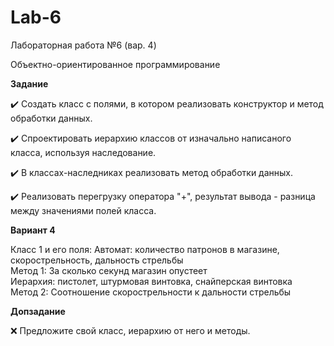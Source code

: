 # Lab-6
Лабораторная работа №6 (вар. 4)

Объектно-ориентированное программирование

**Задание**

:heavy_check_mark: Создать класс с полями, в котором реализовать конструктор и метод обработки данных.

:heavy_check_mark: Спроектировать иерархию классов от изначально написаного класса, используя наследование.

:heavy_check_mark: В классах-наследниках реализовать метод обработки данных.

:heavy_check_mark: Реализовать перегрузку оператора "+", результат вывода - разница между значениями полей класса.

**Вариант 4**

Класс 1 и его поля: Автомат: количество патронов в магазине, скорострельность, дальность стрельбы  
Метод 1: За сколько секунд магазин опустеет  
Иерархия: пистолет, штурмовая винтовка, снайперская винтовка  
Метод 2: Соотношение скорострельности к дальности стрельбы  

**Допзадание**

:x: Предложите свой класс, иерархию от него и методы.
